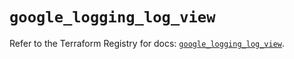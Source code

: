 # `google_logging_log_view`

Refer to the Terraform Registry for docs: [`google_logging_log_view`](https://registry.terraform.io/providers/hashicorp/google/6.23.0/docs/resources/logging_log_view).
